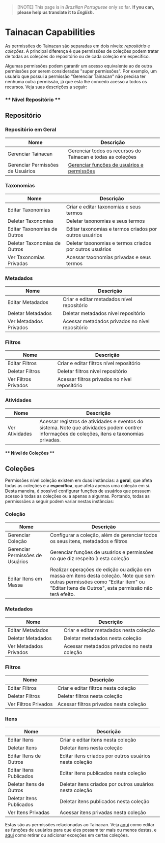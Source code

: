 > [!NOTE] This page is in *Brazilian Portuguese* only so far. **If you can, please help us translate it to *English*.**

# Tainacan Capabilities

As permissões do Tainacan são separadas em dois níveis: *repositório* e *coleções*. A principal diferença é que permissões de coleções podem tratar de todas as coleções do repositório ou de cada coleção em específico. 

Algumas permissões podem garantir um acesso equivalente ao de outra permissões por serem consideradas "super permissões". Por exemplo, um usuário que possui a permissão "Gerenciar Tainacan" não precisa ter nenhuma outra permissão, já que esta lhe concedo acesso a todos os recursos. Veja suas descrições a seguir:
 

<!-- tabs:start -->

### ** Nível Repositório **

## Repositório

### Repositório em Geral
| Nome						    	| Descrição		|
|-----------------------------------|---------------|
| Gerenciar Tainacan	    		| Gerenciar todos os recursos do Tainacan e todas as coleções |
| Gerenciar Permissões de Usuários	| [Gerenciar funções de usuários e permissões](manage-user-roles.md) | 


### Taxonomias
| Nome					 	   | Descrição    |
|------------------------------|--------------|
| Editar Taxonomias		  	   | Criar e editar taxonomias e seus termos |
| Deletar Taxonomias	  	   | Deletar taxonomias e seus termos |
| Editar Taxonomias	de Outros  | Editar taxonomias e termos criados por outros usuários |
| Deletar Taxonomias de Outros | Deletar taxonomias e termos criados por outros usuários |
| Ver Taxonomias Privadas 	   | Acessar taxonomias privadas e seus termos |

### Metadados
| Nome					 | Descrição	|
|------------------------|--------------|
| Editar Metadados		 | Criar e editar metadados nível repositório |
| Deletar Metadados		 | Deletar metadados nível repositório |
| Ver Metadados Privados | Acessar metadados privados no nível repositório |
  
### Filtros
| Nome				   | Descrição	  |
|----------------------|--------------|
| Editar Filtros	   | Criar e editar filtros nível repositório |
| Deletar Filtros	   | Deletar filtros nível repositório |
| Ver Filtros Privados | Acessar filtros privados no nível repositório |

### Atividades
| Nome				   | Descrição	  |
|----------------------|--------------|
| Ver Atividades	   | Acessar registros de atividades e eventos do sistema. Note que atividades podem contrer informações de coleções, itens e taxonomias privadas.


#### ** Nível de Coleções **

## Coleções

Permissões nível coleção existem em duas instâncias: a **geral**, que afeta todas as coleções e a **específica**, que afeta apenas uma coleção em si. Desta maneira, é possível configurar funções de usuários que possuem acesso à todas as coleções ou a apenas a algumas. Portando, todas as permisssões a seguir podem variar nestas instâncias:

### Coleção
| Nome								| Descrição		|
|-----------------------------------|---------------|
| Gerenciar Coleção					| Configurar a coleção, além de gerenciar todos os seus itens, metadados e filtros |
| Gerenciar Permissões de Usuários	| Gerenciar funções de usuários e permissões no que diz respeito à esta coleção |
| Editar Itens em Massa 			| Realizar operações de edição ou adição em massa em itens desta coleção. Note que sem outras permissões como "Editar item" ou "Editar Itens de Outros", esta permissão não terá efeito. |

### Metadados
| Nome					 | Descrição	|
|------------------------|--------------|
| Editar Metadados		 | Criar e editar metadados nesta coleção |
| Deletar Metadados		 | Deletar metadados nesta coleção |
| Ver Metadados Privados | Acessar metadados privados no nesta coleção |
  
### Filtros
| Nome				   | Descrição	  |
|----------------------|--------------|
| Editar Filtros	   | Criar e editar filtros nesta coleção |
| Deletar Filtros	   | Deletar filtros nesta coleção |
| Ver Filtros Privados | Acessar filtros privados nesta coleção |


### Itens
| Nome					 	    | Descrição    |
|-------------------------------|--------------|
| Editar Itens		  	   		| Criar e editar itens nesta coleção  |
| Deletar Itens	  	   			| Deletar itens nesta coleção  |
| Editar Itens de Outros  		| Editar itens criados por outros usuários nesta coleção |
| Editar Itens Publicados  		| Editar itens publicados nesta coleção |
| Deletar Itens de Outros 		| Deletar itens criados por outros usuários nesta coleção |
| Deletar Itens Publicados 		| Deletar itens publicados nesta coleção |
| Ver Itens Privadas 	   		| Acessar itens privadas nesta coleção |

<!-- tabs:end -->

Estas são as permissões relacionadas ao Tainacan. Veja [aqui](manage-user-roles.md) como editar as funções de usuários para que eles possam ter mais ou menos destas, e [aqui](manage-specific-capabilities.md) como retirar ou adicionar exceções em certas coleções.